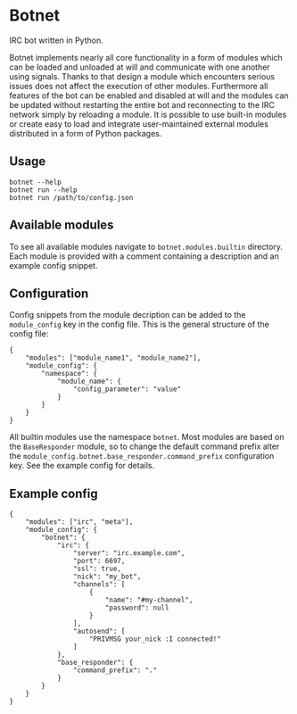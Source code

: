 # Botnet
IRC bot written in Python.

Botnet implements nearly all core functionality in a form of modules which can
be loaded and unloaded at will and communicate with one another using signals.
Thanks to that design a module which encounters serious issues does not affect
the execution of other modules. Furthermore all features of the bot can be
enabled and disabled at will and the modules can be updated without restarting
the entire bot and reconnecting to the IRC network simply by reloading a module.
It is possible to use built-in modules or create easy to load and integrate
user-maintained external modules distributed in a form of Python packages.

## Usage

    botnet --help
    botnet run --help
    botnet run /path/to/config.json

## Available modules

To see all available modules navigate to `botnet.modules.builtin` directory.
Each module is provided with a comment containing a description and an example
config snippet.

## Configuration
Config snippets from the module decription can be added to the `module_config`
key in the config file. This is the general structure of the config file:

    {
        "modules": ["module_name1", "module_name2"],
        "module_config": {
            "namespace": {
                "module_name": {
                    "config_parameter": "value"
                }
            }
        }
    }

All builtin modules use the namespace `botnet`. Most modules are based on the
`BaseResponder` module, so to change the default command prefix alter the
`module_config.botnet.base_responder.command_prefix` configuration key. See the
example config for details.

## Example config

    {
        "modules": ["irc", "meta"],
        "module_config": {
            "botnet": {
                "irc": {
                    "server": "irc.example.com",
                    "port": 6697,
                    "ssl": true,
                    "nick": "my_bot",
                    "channels": [
                        {
                            "name": "#my-channel",
                            "password": null
                        }
                    ],
                    "autosend": [
                        "PRIVMSG your_nick :I connected!"
                    ]
                },
                "base_responder": {
                    "command_prefix": "."
                }
            }
        }
    }
